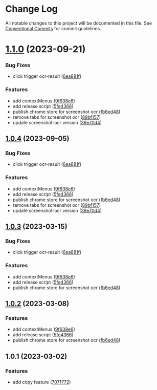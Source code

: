 # Change Log

All notable changes to this project will be documented in this file.
See [Conventional Commits](https://conventionalcommits.org) for commit guidelines.

# [1.1.0](https://github.com/zzzzzzzcccccc/chrome-plugins/compare/@chrome-plugin/screenshot@1.0.1...@chrome-plugin/screenshot@1.1.0) (2023-09-21)


### Bug Fixes

* click trigger ocr-result ([6ea881f](https://github.com/zzzzzzzcccccc/chrome-plugins/commit/6ea881f40eeeb67c9a4ba77b098651ad00c66331))


### Features

* add contextMenus ([9f638e6](https://github.com/zzzzzzzcccccc/chrome-plugins/commit/9f638e6432a956246290b5cde6b10cc799894f1a))
* add release script ([5fe4366](https://github.com/zzzzzzzcccccc/chrome-plugins/commit/5fe4366a26d22e360bbfc404add470cd4123e069))
* publish chrome store for screenshot ocr ([fb6ed48](https://github.com/zzzzzzzcccccc/chrome-plugins/commit/fb6ed48bb03d103ea34117c6c928a2a646c66716))
* remove tabs for screenshot ocr ([89bf157](https://github.com/zzzzzzzcccccc/chrome-plugins/commit/89bf15711348fec4d6ce7345f49fb1a63d52317c))
* update screenshot-ocr version ([39e70d4](https://github.com/zzzzzzzcccccc/chrome-plugins/commit/39e70d487c5e6a96b69df5990c372ec061cbb308))





## [1.0.4](https://github.com/zzzzzzzcccccc/chrome-plugins/compare/@chrome-plugin/screenshot@1.0.1...@chrome-plugin/screenshot@1.0.4) (2023-09-05)


### Bug Fixes

* click trigger ocr-result ([6ea881f](https://github.com/zzzzzzzcccccc/chrome-plugins/commit/6ea881f40eeeb67c9a4ba77b098651ad00c66331))


### Features

* add contextMenus ([9f638e6](https://github.com/zzzzzzzcccccc/chrome-plugins/commit/9f638e6432a956246290b5cde6b10cc799894f1a))
* add release script ([5fe4366](https://github.com/zzzzzzzcccccc/chrome-plugins/commit/5fe4366a26d22e360bbfc404add470cd4123e069))
* publish chrome store for screenshot ocr ([fb6ed48](https://github.com/zzzzzzzcccccc/chrome-plugins/commit/fb6ed48bb03d103ea34117c6c928a2a646c66716))
* remove tabs for screenshot ocr ([89bf157](https://github.com/zzzzzzzcccccc/chrome-plugins/commit/89bf15711348fec4d6ce7345f49fb1a63d52317c))
* update screenshot-ocr version ([39e70d4](https://github.com/zzzzzzzcccccc/chrome-plugins/commit/39e70d487c5e6a96b69df5990c372ec061cbb308))





## [1.0.3](https://github.com/zzzzzzzcccccc/chrome-plugins/compare/@chrome-plugin/screenshot@1.0.1...@chrome-plugin/screenshot@1.0.3) (2023-03-15)


### Bug Fixes

* click trigger ocr-result ([6ea881f](https://github.com/zzzzzzzcccccc/chrome-plugins/commit/6ea881f40eeeb67c9a4ba77b098651ad00c66331))


### Features

* add contextMenus ([9f638e6](https://github.com/zzzzzzzcccccc/chrome-plugins/commit/9f638e6432a956246290b5cde6b10cc799894f1a))
* add release script ([5fe4366](https://github.com/zzzzzzzcccccc/chrome-plugins/commit/5fe4366a26d22e360bbfc404add470cd4123e069))
* publish chrome store for screenshot ocr ([fb6ed48](https://github.com/zzzzzzzcccccc/chrome-plugins/commit/fb6ed48bb03d103ea34117c6c928a2a646c66716))





## [1.0.2](https://github.com/zzzzzzzcccccc/chrome-plugins/compare/@chrome-plugin/screenshot@1.0.1...@chrome-plugin/screenshot@1.0.2) (2023-03-08)


### Features

* add contextMenus ([9f638e6](https://github.com/zzzzzzzcccccc/chrome-plugins/commit/9f638e6432a956246290b5cde6b10cc799894f1a))
* add release script ([5fe4366](https://github.com/zzzzzzzcccccc/chrome-plugins/commit/5fe4366a26d22e360bbfc404add470cd4123e069))
* publish chrome store for screenshot ocr ([fb6ed48](https://github.com/zzzzzzzcccccc/chrome-plugins/commit/fb6ed48bb03d103ea34117c6c928a2a646c66716))





## 1.0.1 (2023-03-02)


### Features

* add copy feature ([7071772](https://github.com/zzzzzzzcccccc/chrome-plugins/commit/7071772e09cb227a51fca7b37fb6cea6e20120c6))

